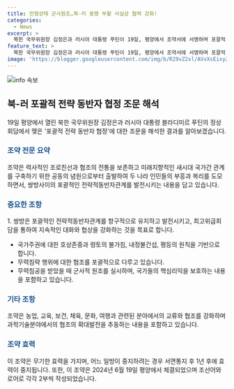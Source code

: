 ```yaml
---
title: 전쟁상태 군사원조…북·러 동맹 부활 사실상 협력 강화!
categories:
  - News
excerpt: >
  북한 국무위원장 김정은과 러시아 대통령 푸틴이 19일, 평양에서 조약서에 서명하며 포괄적 전략 동반자 협정을 체결했다. 이를 통해 양국 간 관계가 강화되고 국제적 정의를 수호하는 데 기여할 것으로 기대된다. 또한, 이 협정은 군사적인 동맹이 가능성을 내포하고 있어 논란을 불러일으키고 있다. 이현 조약은 국제적 안전과 협력에 대한 쌍방의 책무를 강조하며 국내외적으로 주목받고 있다.
feature_text: >
  북한 국무위원장 김정은과 러시아 대통령 푸틴이 19일, 평양에서 조약서에 서명하며 포괄적 전략 동반자 협정을 체결했다. 이를 통해 양국 간 관계가 강화되고 국제적 정의를 수호하는 데 기여할 것으로 기대된다. 또한, 이 협정은 군사적인 동맹이 가능성을 내포하고 있어 논란을 불러일으키고 있다. 이현 조약은 국제적 안전과 협력에 대한 쌍방의 책무를 강조하며 국내외적으로 주목받고 있다.
image: 'https://blogger.googleusercontent.com/img/b/R29vZ2xl/AVvXsEixyZcFfHzMRdzZMjFBmAUKJYCLCGyLL1o632UiGVXcaFdKo_bkvkuCioo0uUKlGfBVcT3P84aROyZIXSBEx3Aw5nCQ3pTgDom1WDC4m8eifvWiAmWEEVb4x6G_l8C0QH225ldMjyaFvpxGEBGNO37VmDTDMHGhJPq73UglMfDca1-0aw/s1600/blogspot.png'
---
```


<p><img src="https://blogger.googleusercontent.com/img/b/R29vZ2xl/AVvXsEixyZcFfHzMRdzZMjFBmAUKJYCLCGyLL1o632UiGVXcaFdKo_bkvkuCioo0uUKlGfBVcT3P84aROyZIXSBEx3Aw5nCQ3pTgDom1WDC4m8eifvWiAmWEEVb4x6G_l8C0QH225ldMjyaFvpxGEBGNO37VmDTDMHGhJPq73UglMfDca1-0aw/s1600/blogspot.png" alt="info 속보" /></p>

<h2 data-ke-size="size26">북-러 포괄적 전략 동반자 협정 조문 해석</h2>

<p data-ke-size="size16">19일 평양에서 열린 북한 국무위원장 김정은과 러시아 대통령 블라디미르 푸틴의 정상회담에서 맺은 '포괄적 전략 동반자 협정'에 대한 조문을 해석한 결과를 알아보겠습니다.</p>

<h3><b><span style="color: #1a5490;">조약 전문 요약</span></b></h3>

<p data-ke-size="size16">조약은 력사적인 조로친선과 협조의 전통을 보존하고 미래지향적인 새시대 국가간 관계를 구축하기 위한 공동의 념원으로부터 출발하여 두 나라 인민들의 부흥과 복리를 도모하면서, 쌍방사이의 포괄적인 전략적동반자관계를 발전시키는 내용을 담고 있습니다.</p>

<h3><b><span style="color: #1a5490;">중요한 조항</span></b></h3>

<p data-ke-size="size16">1. 쌍방은 포괄적인 전략적동반자관계를 항구적으로 유지하고 발전시키고, 최고위급회담을 통하여 지속적인 대화와 협상을 강화하는 것을 목표로 합니다.</p>

<ul>
  <li>국가주권에 대한 호상존중과 령토의 불가침, 내정불간섭, 평등의 원칙을 기반으로 합니다.</li>
  <li>무력침략 행위에 대한 협조를 포괄적으로 다루고 있습니다.</li>
  <li>무력침공을 받았을 때 군사적 원조를 실시하며, 국가들의 핵심리익을 보호하는 내용을 포함하고 있습니다.</li>
</ul>

<h3><b><span style="color: #1a5490;">기타 조항</span></b></h3>

<p data-ke-size="size16">조약은 농업, 교육, 보건, 체육, 문화, 여행과 관련된 분야에서의 교류와 협조를 강화하며 과학기술분야에서의 협조의 확대발전을 추동하는 내용을 포함하고 있습니다.</p>

<h3><b><span style="color: #1a5490;">조약 효력</span></b></h3>

<p data-ke-size="size16">이 조약은 무기한 효력을 가지며, 어느 일방이 중지하려는 경우 서면통지 후 1년 후에 효력이 중지됩니다. 또한, 이 조약은 2024년 6월 19일 평양에서 체결되었으며 조선어와 로어로 각각 2부씩 작성되었습니다.</p>


